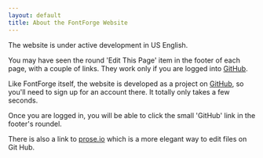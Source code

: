 ```yaml
---
layout: default
title: About the FontForge Website
---
```


The website is under active development in US English. 

You may have seen the round 'Edit This Page' item in the footer of each page, with a couple of links. They work only if you are logged into [GitHub](http://github.com).

Like FontForge itself, the website is developed as a project on [GitHub](http://github.com), so you'll need to sign up for an account there. It totally only takes a few seconds.

Once you are logged in, you will be able to click the small 'GitHub' link in the footer's roundel.

There is also a link to [prose.io](http://prose.io) which is a more elegant way to edit files on Git Hub.